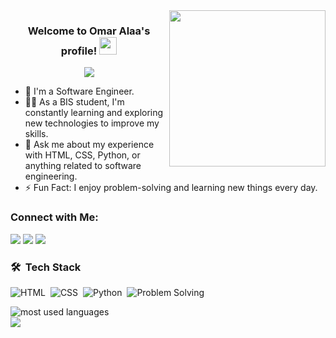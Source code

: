 <img width="250" align="right" src="https://c.tenor.com/_DOBjnGspYAAAAAM/code-coding.gif">

<h3 align="center">
  Welcome to Omar Alaa's profile!
  <img src="https://media.giphy.com/media/hvRJCLFzcasrR4ia7z/giphy.gif" width="28">
</h3>

<!-- Typing SVG by DenverCoder1 - https://github.com/DenverCoder1/readme-typing-svg -->
<p align="center">
  <a href="https://github.com/DenverCoder1/readme-typing-svg"><img src="https://readme-typing-svg.herokuapp.com/?lines=Software%20Engineer;Always%20learning%20new%20things&font=Fira%20Code&center=true&width=440&height=45&color=f75c7e&vCenter=true&size=22"></a>
</p> 

- 🏢 I'm a Software Engineer.
- 👨‍💻 As a BIS student, I'm constantly learning and exploring new technologies to improve my skills.
- 💬 Ask me about my experience with HTML, CSS, Python, or anything related to software engineering.
- ⚡ Fun Fact: I enjoy problem-solving and learning new things every day.

### Connect with Me:

<a href="https://www.linkedin.com/in/omar-alaa-109aa42a5?utm_source=share&utm_campaign=share_via&utm_content=profile&utm_medium=android_app" target="_blank"><img src="https://img.shields.io/badge/-Omar%20Alaa-0077B5?style=for-the-badge&logo=Linkedin&logoColor=white"/></a>
<a href="https://t.me/Omar_Alaa_00" target="_blank"><img src="https://img.shields.io/badge/-Omar%20Alaa-0077B5?style=for-the-badge&logo=Telegram&logoColor=white"/></a>
<a href="https://www.facebook.com/omaralaaalsayd?mibextid=ZbWKwL" target="_blank"><img src="https://img.shields.io/badge/-Facebook-1877F2?style=for-the-badge&logo=Facebook&logoColor=white"/></a>

### 🛠 &nbsp;Tech Stack
![HTML](https://img.shields.io/badge/-HTML-05122A?style=flat&logo=HTML5)&nbsp;
![CSS](https://img.shields.io/badge/-CSS-05122A?style=flat&logo=CSS3&logoColor=1572B6)&nbsp;
![Python](https://img.shields.io/badge/-Python-05122A?style=flat&logo=python)&nbsp;
![Problem Solving](https://img.shields.io/badge/-Problem%20Solving-05122A?style=flat&logo=codewars)&nbsp;

<img align="left" src="https://github-readme-stats.vercel.app/api/top-langs?username=omaralaa&show_icons=true&locale=en&layout=compact&theme=radical" alt="most used languages" />
<br>
<a href="https://komarev.com/ghpvc/?username=omaralaa&style=for-the-badge">
    <img src="https://komarev.com/ghpvc/?username=omaralaa&style=for-the-badge">
</a>
